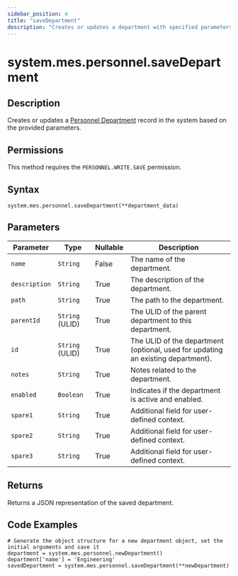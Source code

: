 ```yaml
---
sidebar_position: 4
title: "saveDepartment"
description: "Creates or updates a department with specified parameters."
---
```


# system.mes.personnel.saveDepartment

## Description

Creates or updates a [Personnel Department](../../data-model/personnel-model/personnel-department) record in the system based on the provided parameters.


## Permissions

This method requires the `PERSONNEL.WRITE.SAVE` permission.

## Syntax

```
system.mes.personnel.saveDepartment(**department_data)
```

## Parameters

| Parameter     | Type            | Nullable | Description                                                                              |
| ------------- | --------------- |----------| ---------------------------------------------------------------------------------------- |
| `name`        | `String`          | False    | The name of the department.                                                              |
| `description` | `String`          | True     | The description of the department.                                                       |
| `path`        | `String`          | True     | The path to the department.                                                              |
| `parentId`    | `String` (ULID)   | True     | The ULID of the parent department to this department.                                    |
| `id`          | `String` (ULID)   | True     | The ULID of the department (optional, used for updating an existing department).         |
| `notes`       | `String`          | True     | Notes related to the department.                                                         |
| `enabled`     | `Boolean`         | True     | Indicates if the department is active and enabled.                                       |
| `spare1`      | `String`          | True     | Additional field for user-defined context.                                               |
| `spare2`      | `String`          | True     | Additional field for user-defined context.                                               |
| `spare3`      | `String`          | True     | Additional field for user-defined context.                                               |

## Returns

Returns a JSON representation of the saved department.

## Code Examples

```
# Generate the object structure for a new department object, set the initial arguments and save it
department = system.mes.personnel.newDepartment()
department['name'] = 'Engineering'
savedDepartment = system.mes.personnel.saveDepartment(**newDepartment)
```
